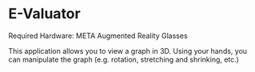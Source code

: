 # E-Valuator

Required Hardware: META Augmented Reality Glasses

This application allows you to view a graph in 3D. Using your hands, you can manipulate the graph (e.g. rotation, stretching and shrinking, etc.) 
